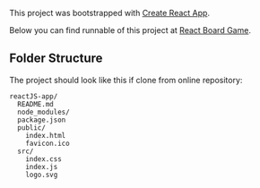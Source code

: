 This project was bootstrapped with [Create React App](https://github.com/facebookincubator/create-react-app).

Below you can find runnable of this project at [React Board Game](https://codepen.io/cy19890513/pen/rzNMmg).


## Folder Structure

The project should look like this if clone from online repository:
```
reactJS-app/
  README.md
  node_modules/
  package.json
  public/
    index.html
    favicon.ico
  src/
    index.css
    index.js
    logo.svg
```
